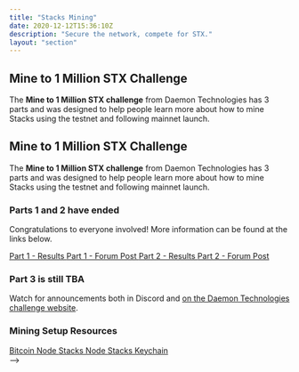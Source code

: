 ```yaml
---
title: "Stacks Mining"
date: 2020-12-12T15:36:10Z
description: "Secure the network, compete for STX."
layout: "section"
---
```


## Mine to 1 Million STX Challenge

The **Mine to 1 Million STX challenge** from Daemon Technologies has 3 parts and was designed to help people learn more about how to mine Stacks using the testnet and following mainnet launch.

<!-->

<div class="container content">

    <h2>Mine to 1 Million STX Challenge</h2>
    <p>The <strong>Mine to 1 Million STX challenge</strong> from Daemon Technologies has 3 parts and was designed to help people learn more about how to mine Stacks using the testnet and following mainnet launch.</p>
    <div class="notification is-info is-light">    
      <h3 class="title is-primary">Parts 1 and 2 have ended</h3>
      <p>Congratulations to everyone involved! More information can be found at the links below.</p>
      <div class="buttons">
        <a href="https://docs.google.com/spreadsheets/d/1kjZo16dYueBqdPaNEjYJQQeZWNXt6oH_9CTrlznG2ak/edit?usp=sharing" rel="noopener" target="_blank"
        class="button is-success is-light is-outlined">
          Part 1 - Results
        </a>
        <a href="https://forum.stacks.org/t/part-1-of-the-mine-to-1-million-stx-challenge-results/11491" rel="noopener" target="_blank"
        class="button is-success is-light is-outlined">
          Part 1 - Forum Post
        </a>
        <a href="https://docs.google.com/spreadsheets/d/1WcgJbH9DgBsyW2FVizShx62fUe1uSCzpIIF_GemhCqg/edit#gid=1067819248" rel="noopener" target="_blank"
        class="button is-success is-light is-outlined">
          Part 2 - Results
        </a>
        <a href="https://forum.stacks.org/t/part-2-mining-contest-update/11515" rel="noopener" target="_blank"
        class="button is-success is-light is-outlined">
          Part 2 - Forum Post
        </a>
      </div>
      <h3 class="title is-primary">Part 3 is still TBA</h3>
      <p>Watch for announcements both in Discord and <a href="http://daemontechnologies.co/minestx-challenge" rel="noopener" target="_blank">on the Daemon Technologies challenge website</a>.</p>
      <h3 class="title is-primary">Mining Setup Resources</h3>
      <div class="buttons">
        <a href="/stx-mining-setup/bitcoin-node" class="button is-primary is-outlined">
          Bitcoin Node
        </a>
        <a href="/stx-mining-setup/stacks-node" class="button is-primary is-outlined">
          Stacks Node
        </a>
        <a href="/stx-mining-setup/stacks-keychain" class="button is-primary is-outlined">
          Stacks Keychain
        </a>
      </div>
    </div>
    
</div>

-->